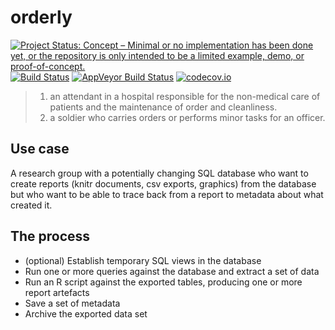 # orderly

[![Project Status: Concept – Minimal or no implementation has been done yet, or the repository is only intended to be a limited example, demo, or proof-of-concept.](http://www.repostatus.org/badges/latest/concept.svg)](http://www.repostatus.org/#concept)
[![Build Status](https://travis-ci.org/vimc/orderly.svg?branch=master)](https://travis-ci.org/vimc/orderly)
[![AppVeyor Build Status](https://ci.appveyor.com/api/projects/status/github/vimc/orderly?branch=master&svg=true)](https://ci.appveyor.com/project/richfitz/orderly)
[![codecov.io](https://codecov.io/github/vimc/orderly/coverage.svg?branch=master)](https://codecov.io/github/vimc/orderly?branch=master)

> 1. an attendant in a hospital responsible for the non-medical care of patients and the maintenance of order and cleanliness.
> 2. a soldier who carries orders or performs minor tasks for an officer.

## Use case

A research group with a potentially changing SQL database who want to create reports (knitr documents, csv exports, graphics) from the database but who want to be able to trace back from a report to metadata about what created it.

## The process

* (optional) Establish temporary SQL views in the database
* Run one or more queries against the database and extract a set of data
* Run an R script against the exported tables, producing one or more report artefacts
* Save a set of metadata
* Archive the exported data set
